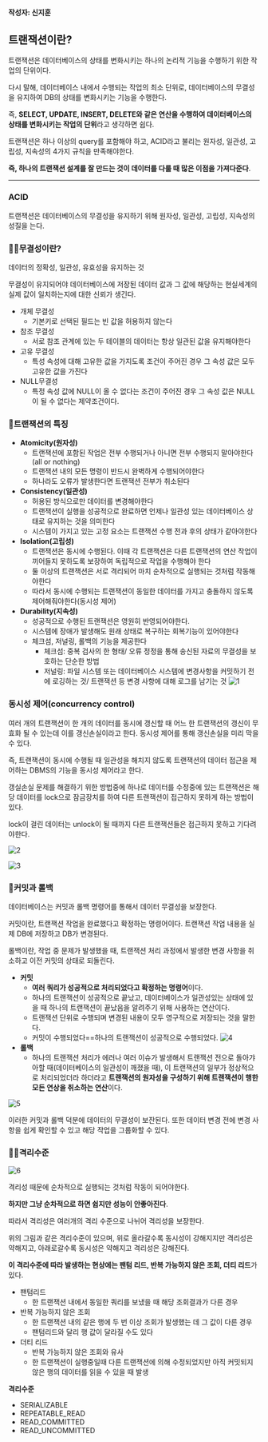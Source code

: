 #### 작성자: 신지훈

## 트랜잭션이란?

트랜잭션은 데이터베이스의 상태를 변화시키는 하나의 논리적 기능을 수행하기 위한 작업의 단위이다.

다시 말해, 데이터베이스 내에서 수행되는 작업의 최소 단위로, 데이터베이스의 무결성을 유지하여 DB의 상태를 변화시키는 기능을 수행한다.

즉, **SELECT, UPDATE, INSERT, DELETE와 같은 연산을 수행하여 데이터베이스의 상태를 변화시키는 작업의 단위**라고 생각하면 쉽다.

트랜잭션은 하나 이상의 query를 포함해야 하고, ACID라고 불리는 원자성, 일관성, 고립성, 지속성의 4가지 규칙을 만족해야한다.

**즉, 하나의 트랜잭션 설계를 잘 만드는 것이 데이터를 다룰 때 많은 이점을 가져다준다**.

---

### ACID

트랜잭션은 데이터베이스의 무결성을 유지하기 위해 원자성, 일관성, 고립성, 지속성의 성질을 는다.

### 🙆‍♂️무결성이란?

데이터의 정확성, 일관성, 유효성을 유지하는 것

무결성이 유지되어야 데이터베이스에 저장된 데이터 값과 그 값에 해당하는 현실세계의 실제 값이 일치하는지에 대한 신뢰가 생긴다.

- 개체 무결성
  - 기본키로 선택된 필드는 빈 값을 허용하지 않는다
- 참조 무결성
  - 서로 참조 관계에 있는 두 테이블의 데이터는 항상 일관된 값을 유지해야한다
- 고유 무결성
  - 특성 속성에 대해 고유한 값을 가지도록 조건이 주어진 경우 그 속성 값은 모두 고유한 값을 가진다
- NULL무결성
  - 특정 속성 값에 NULL이 올 수 없다는 조건이 주어진 경우 그 속성 값은 NULL이 될 수 없다는 제약조건이다.

### 🙋트랜잭션의 특징

- **Atomicity(원자성)**
  - 트랜잭션에 포함된 작업은 전부 수행되거나 아니면 전부 수행되지 말아야한다(all or nothing)
  - 트랜잭션 내의 모든 명령이 반드시 완벽하게 수행되어야한다
  - 하나라도 오류가 발생한다면 트랜잭션 전부가 취소된다
- **Consistency(일관성)**
  - 허용된 방식으로만 데이터를 변경해야한다
  - 트랜잭션이 실행을 성공적으로 완료하면 언제나 일관성 있는 데이터베이스 상태로 유지하는 것을 의미한다
  - 시스템이 가지고 있는 고정 요소는 트랜잭션 수행 전과 후의 상태가 같아야한다
- **Isolation(고립성)**
  - 트랜잭션은 동시에 수행된다. 이때 각 트랜잭션은 다른 트랜잭션의 연산 작업이 끼어들지 못하도록 보장하여 독립적으로 작업을 수행해야 한다
  - 둘 이상의 트랜잭션은 서로 격리되어 마치 순차적으로 실행되는 것처럼 작동해야한다
  - 따라서 동시에 수행되는 트랜잭션이 동일한 데이터를 가지고 충돌하지 않도록 제어해줘야한다(동시성 제어)
- **Durability(지속성)**
  - 성공적으로 수행된 트랜잭션은 영원히 반영되어야한다.
  - 시스템에 장애가 발생해도 원래 상태로 복구하는 회복기능이 있어야한다
  - 체크섬, 저널링, 롤백의 기능을 제공한다
    - 체크섬: 중복 검사의 한 형태/ 오류 정정을 통해 송신된 자료의 무결성을 보호하는 단순한 방법
    - 저널링: 파일 시스템 또는 데이터베이스 시스템에 변경사항을 커밋하기 전에 로깅하는 것/ 트랜잭션 등 변경 사항에 대해 로그를 남기는 것
  ![1](https://github.com/EN-CS-STUDY/CS_STUDY/assets/81848426/5fa124a5-9e2d-4d40-b993-b80d11cb5fac)

### 동시성 제어(concurrency control)

여러 개의 트랜잭션이 한 개의 데이터를 동시에 갱신할 때 어느 한 트랜잭션의 갱신이 무효화 될 수 있는데 이를 갱신손실이라고 한다. 동시성 제어를 통해 갱신손실을 미리 막을 수 있다.

즉, 트랜잭션이 동시에 수행될 때 일관성을 해치지 않도록 트랜잭션의 데이터 접근을 제어하는 DBMS의 기능을 동시성 제어라고 한다.

갱실손실 문제를 해결하기 위한 방법중에 하나로 데이터를 수정중에 있는 트랜잭션은 해당 데이터를 lock으로 잠금장치를 하여 다른 트랜잭션이 접근하지 못하게 하는 방법이 있다.

lock이 걸린 데이터는 unlock이 될 때까지 다른 트랜잭션들은 접근하지 못하고 기다려야한다.

![2](https://github.com/EN-CS-STUDY/CS_STUDY/assets/81848426/6affbdbd-e456-44e8-912b-542c02ce888f)

![3](https://github.com/EN-CS-STUDY/CS_STUDY/assets/81848426/bf60d9e5-24b2-4976-b8ad-99e03c9719b9)

### 🤌커밋과 롤백

데이터베이스는 커밋과 롤백 명령어를 통해서 데이터 무결성을 보장한다.

커밋이란, 트랜잭션 작업을 완료했다고 확정하는 명령어이다. 트랜잭션 작업 내용을 실제 DB에 저장하고 DB가 변경된다.

롤백이란, 작업 중 문제가 발생했을 때, 트랜잭션 처리 과정에서 발생한 변경 사항을 취소하고 이전 커밋의 상태로 되돌린다.

- **커밋**
  - **여러 쿼리가 성공적으로 처리되었다고 확정하는 명령어**이다.
  - 하나의 트랜잭션이 성공적으로 끝났고, 데이터베이스가 일관성있는 상태에 있을 때 하나의 트랜잭션이 끝났음을 알려주기 위해 사용하는 연산이다.
  - 트랜잭션 단위로 수행되며 변경된 내용이 모두 영구적으로 저장되는 것을 말한다.
  - 커밋이 수행되었다==하나의 트랜잭션이 성공적으로 수행되었다.
  ![4](https://github.com/EN-CS-STUDY/CS_STUDY/assets/81848426/9d49c96c-e3cc-4097-a513-63e947fbeacd)
- **롤백**
  - 하나의 트랜잭션 처리가 에러나 여러 이슈가 발생해서 트랜잭션 전으로 돌아갸아할 때(데이터베이스의 일관성이 깨졌을 때), 이 트랜잭션의 일부가 정상적으로 처리되었더라 하더라고 **트랜잭션의 원자성을 구성하기 위해 트랜잭션이 행한 모든 연상을 취소하는 연산**이다.

![5](https://github.com/EN-CS-STUDY/CS_STUDY/assets/81848426/8af59e7a-cf2f-4465-b1b5-0213f7cd28f3)

이러한 커밋과 롤백 덕분에 데이터의 무결성이 보잔된다. 또한 데이터 변경 전에 변경 사항을 쉽게 확인할 수 있고 해당 작업을 그룹화할 수 있다.

### 👩‍⚕️격리수준

![6](https://github.com/EN-CS-STUDY/CS_STUDY/assets/81848426/ca87f8d8-0ebb-4501-a370-0fc8d8f1c21b)

격리성 때문에 순차적으로 실행되는 것처럼 작동이 되어야한다.

**하지만 그냥 순차적으로 하면 쉽지만 성능이 안좋아진다**.

따라서 격리성은 여러개의 격리 수준으로 나뉘어 격리성을 보장한다.

위의 그림과 같은 격리수준이 있으며, 위로 올라갈수록 동시성이 강해지지만 격리성은 약해지고, 아래로갈수록 동시성은 약해지고 격리성은 강해진다.

**이 격리수준에 따라 발생하는 현상에는 팬텀 리드, 반복 가능하지 않은 조회, 더티 리드**가 있다.

- 팬텀리드
  - 한 트랜잭션 내에서 동일한 쿼리를 보냈을 때 해당 조회결과가 다른 경우
- 반복 가능하지 않은 조회
  - 한 트랜잭션 내의 같은 행에 두 번 이상 조회가 발생했는 데 그 값이 다른 경우
  - 팬텀리드와 달리 행 값이 달라질 수도 있다
- 더티 리드
  - 반복 가능하지 않은 조회와 유사
  - 한 트랜잭션이 실행중일때 다른 트랜잭션에 의해 수정되었지만 아직 커밋되지 않은 행의 데이터를 읽을 수 있을 때 발생

**격리수준**

- SERIALIZABLE
- REPEATABLE_READ
- READ_COMMITTED
- READ_UNCOMMITTED
